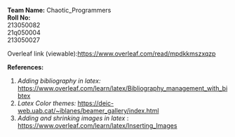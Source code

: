 **Team Name:** Chaotic_Programmers  
**Roll No:**  
213050082  
21q050004  
213050027  

Overleaf link (viewable):https://www.overleaf.com/read/mpdkkmszxqzp  

**References:**  

1. *Adding bibliography in latex:* https://www.overleaf.com/learn/latex/Bibliography_management_with_bibtex  
2. *Latex Color themes:* https://deic-web.uab.cat/~iblanes/beamer_gallery/index.html 
3. *Adding and shrinking images in latex* : https://www.overleaf.com/learn/latex/Inserting_Images
